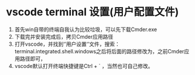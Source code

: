# vscode terminal 设置(用户配置文件)

1. 首先win自带的终端自我认为比较垃圾，可以先下载Cmder.exe
2. 下载完并安装完成后，拷贝Cmder应用路径
3. 打开vscode，并找到‘’用户设置‘’文件，搜索：terminal.integrated.shell.windows之后将后面的路径修改为，之前Cmder应用路径即可，
4. vscode默认打开终端快捷键是Ctrl + ` ，当然也可自己修改。
